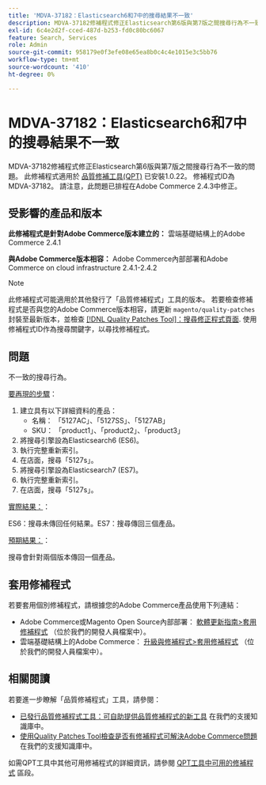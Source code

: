 ```yaml
---
title: 'MDVA-37182：Elasticsearch6和7中的搜尋結果不一致'
description: MDVA-37182修補程式修正Elasticsearch第6版與第7版之間搜尋行為不一致的問題。 安裝[Quality Patches Tool (QPT)](/help/announcements/adobe-commerce-announcements/magento-quality-patches-released-new-tool-to-self-serve-quality-patches.md) 1.0.22時，即可使用此修補程式。 修補程式ID為MDVA-37182。 請注意，此問題已排程在Adobe Commerce 2.4.3中修正。
exl-id: 6c4e2d2f-cced-487d-b253-fd0c80bc6067
feature: Search, Services
role: Admin
source-git-commit: 958179e0f3efe08e65ea8b0c4c4e1015e3c5bb76
workflow-type: tm+mt
source-wordcount: '410'
ht-degree: 0%

---
```


# MDVA-37182：Elasticsearch6和7中的搜尋結果不一致

MDVA-37182修補程式修正Elasticsearch第6版與第7版之間搜尋行為不一致的問題。 此修補程式適用於 [品質修補工具(QPT)](/help/announcements/adobe-commerce-announcements/magento-quality-patches-released-new-tool-to-self-serve-quality-patches.md) 已安裝1.0.22。 修補程式ID為MDVA-37182。 請注意，此問題已排程在Adobe Commerce 2.4.3中修正。

## 受影響的產品和版本

**此修補程式是針對Adobe Commerce版本建立的：** 雲端基礎結構上的Adobe Commerce 2.4.1

**與Adobe Commerce版本相容：** Adobe Commerce內部部署和Adobe Commerce on cloud infrastructure 2.4.1-2.4.2

>[!NOTE]
>
>此修補程式可能適用於其他發行了「品質修補程式」工具的版本。 若要檢查修補程式是否與您的Adobe Commerce版本相容，請更新 `magento/quality-patches` 封裝至最新版本，並檢查 [[!DNL Quality Patches Tool]：搜尋修正程式頁面](https://devdocs.magento.com/quality-patches/tool.html#patch-grid). 使用修補程式ID作為搜尋關鍵字，以尋找修補程式。

## 問題

不一致的搜尋行為。

<u>要再現的步驟</u>：

1. 建立具有以下詳細資料的產品：
   * 名稱： 「5127AC」、「5127SS」、「5127AB」
   * SKU： 「product1」、「product2」、「product3」
1. 將搜尋引擎設為Elasticsearch6 (ES6)。
1. 執行完整重新索引。
1. 在店面，搜尋「5127s」。
1. 將搜尋引擎設為Elasticsearch7 (ES7)。
1. 執行完整重新索引。
1. 在店面，搜尋「5127s」。

<u>實際結果：</u>：

ES6：搜尋未傳回任何結果。ES7：搜尋傳回三個產品。

<u>預期結果：</u>：

搜尋會針對兩個版本傳回一個產品。

## 套用修補程式

若要套用個別修補程式，請根據您的Adobe Commerce產品使用下列連結：

* Adobe Commerce或Magento Open Source內部部署： [軟體更新指南>套用修補程式](https://devdocs.magento.com/guides/v2.4/comp-mgr/patching/mqp.html) （位於我們的開發人員檔案中）。
* 雲端基礎結構上的Adobe Commerce： [升級與修補程式>套用修補程式](https://devdocs.magento.com/cloud/project/project-patch.html) （位於我們的開發人員檔案中）。

## 相關閱讀

若要進一步瞭解「品質修補程式」工具，請參閱：

* [已發行品質修補程式工具：可自助提供品質修補程式的新工具](/help/announcements/adobe-commerce-announcements/magento-quality-patches-released-new-tool-to-self-serve-quality-patches.md) 在我們的支援知識庫中。
* [使用Quality Patches Tool檢查是否有修補程式可解決Adobe Commerce問題](/help/support-tools/patches-available-in-qpt-tool/check-patch-for-magento-issue-with-magento-quality-patches.md) 在我們的支援知識庫中。

如需QPT工具中其他可用修補程式的詳細資訊，請參閱 [QPT工具中可用的修補程式](https://support.magento.com/hc/en-us/sections/360010506631-Patches-available-in-QPT-tool-) 區段。

